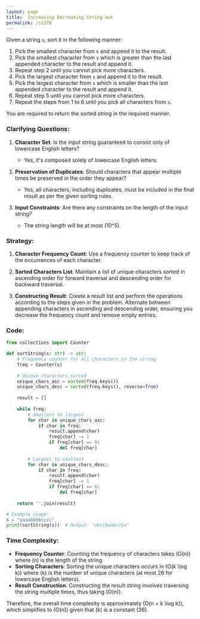 ```yaml
---
layout: page
title:  Increasing Decreasing String-out
permalink: /s1370
---
```


Given a string `s`, sort it in the following manner:

1. Pick the smallest character from `s` and append it to the result.
2. Pick the smallest character from `s` which is greater than the last appended character to the result and append it.
3. Repeat step 2 until you cannot pick more characters.
4. Pick the largest character from `s` and append it to the result.
5. Pick the largest character from `s` which is smaller than the last appended character to the result and append it.
6. Repeat step 5 until you cannot pick more characters.
7. Repeat the steps from 1 to 6 until you pick all characters from `s`.

You are required to return the sorted string in the required manner.

### Clarifying Questions:

1. **Character Set**: Is the input string guaranteed to consist only of lowercase English letters?
   - Yes, it's composed solely of lowercase English letters.

2. **Preservation of Duplicates**: Should characters that appear multiple times be preserved in the order they appear?
   - Yes, all characters, including duplicates, must be included in the final result as per the given sorting rules.

3. **Input Constraints**: Are there any constraints on the length of the input string?
   - The string length will be at most \(10^5\).

### Strategy:

1. **Character Frequency Count**: Use a frequency counter to keep track of the occurrences of each character.
   
2. **Sorted Characters List**: Maintain a list of unique characters sorted in ascending order for forward traversal and descending order for backward traversal.

3. **Constructing Result**: Create a result list and perform the operations according to the steps given in the problem. Alternate between appending characters in ascending and descending order, ensuring you decrease the frequency count and remove empty entries.

### Code:

```python
from collections import Counter

def sortString(s: str) -> str:
    # Frequency counter for all characters in the string
    freq = Counter(s)
    
    # Unique characters sorted
    unique_chars_asc = sorted(freq.keys())
    unique_chars_desc = sorted(freq.keys(), reverse=True)
    
    result = []
    
    while freq:
        # Smallest to largest
        for char in unique_chars_asc:
            if char in freq:
                result.append(char)
                freq[char] -= 1
                if freq[char] == 0:
                    del freq[char]
        
        # Largest to smallest
        for char in unique_chars_desc:
            if char in freq:
                result.append(char)
                freq[char] -= 1
                if freq[char] == 0:
                    del freq[char]
    
    return ''.join(result)

# Example usage:
s = "aaaabbbbcccc"
print(sortString(s))  # Output: "abccbaabccba"
```

### Time Complexity:

- **Frequency Counter**: Counting the frequency of characters takes \(O(n)\) where \(n\) is the length of the string.
- **Sorting Characters**: Sorting the unique characters occurs in \(O(k \log k)\) where \(k\) is the number of unique characters (at most 26 for lowercase English letters).
- **Result Construction**: Constructing the result string involves traversing the string multiple times, thus taking \(O(n)\).

Therefore, the overall time complexity is approximately \(O(n + k \log k)\), which simplifies to \(O(n)\) given that \(k\) is a constant (26).